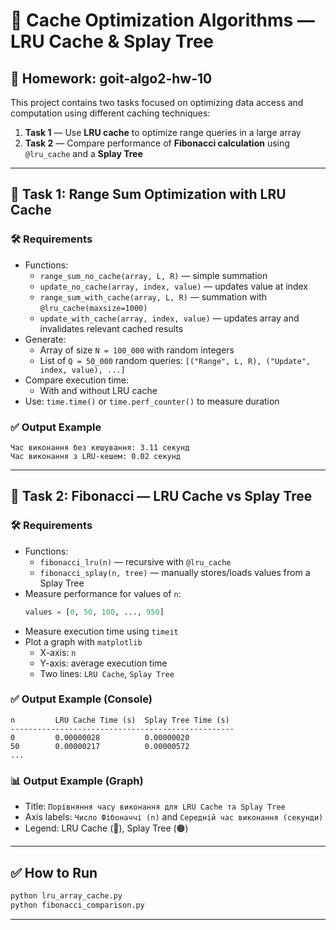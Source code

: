 # 🧠 Cache Optimization Algorithms — LRU Cache & Splay Tree

## 📌 Homework: goit-algo2-hw-10

This project contains two tasks focused on optimizing data access and computation using different caching techniques:

1. **Task 1** — Use **LRU cache** to optimize range queries in a large array
2. **Task 2** — Compare performance of **Fibonacci calculation** using `@lru_cache` and a **Splay Tree**

---

## 🔧 Task 1: Range Sum Optimization with LRU Cache

### 🛠 Requirements

- Functions:
  - `range_sum_no_cache(array, L, R)` — simple summation
  - `update_no_cache(array, index, value)` — updates value at index
  - `range_sum_with_cache(array, L, R)` — summation with `@lru_cache(maxsize=1000)`
  - `update_with_cache(array, index, value)` — updates array and invalidates relevant cached results
- Generate:
  - Array of size `N = 100_000` with random integers
  - List of `Q = 50_000` random queries: `[("Range", L, R), ("Update", index, value), ...]`
- Compare execution time:
  - With and without LRU cache
- Use: `time.time()` or `time.perf_counter()` to measure duration

### ✅ Output Example

```
Час виконання без кешування: 3.11 секунд
Час виконання з LRU-кешем: 0.02 секунд
```

---

## 🔧 Task 2: Fibonacci — LRU Cache vs Splay Tree

### 🛠 Requirements

- Functions:
  - `fibonacci_lru(n)` — recursive with `@lru_cache`
  - `fibonacci_splay(n, tree)` — manually stores/loads values from a Splay Tree
- Measure performance for values of `n`:
  ```python
  values = [0, 50, 100, ..., 950]
  ```
- Measure execution time using `timeit`
- Plot a graph with `matplotlib`
  - X-axis: `n`
  - Y-axis: average execution time
  - Two lines: `LRU Cache`, `Splay Tree`

### ✅ Output Example (Console)

```
n         LRU Cache Time (s)  Splay Tree Time (s)
--------------------------------------------------
0         0.00000028          0.00000020
50        0.00000217          0.00000572
...
```

### 📊 Output Example (Graph)

- Title: `Порівняння часу виконання для LRU Cache та Splay Tree`
- Axis labels: `Число Фібоначчі (n)` and `Середній час виконання (секунди)`
- Legend: LRU Cache (🔵), Splay Tree (🟠)

---

## ✅ How to Run

```bash
python lru_array_cache.py
python fibonacci_comparison.py
```

---
